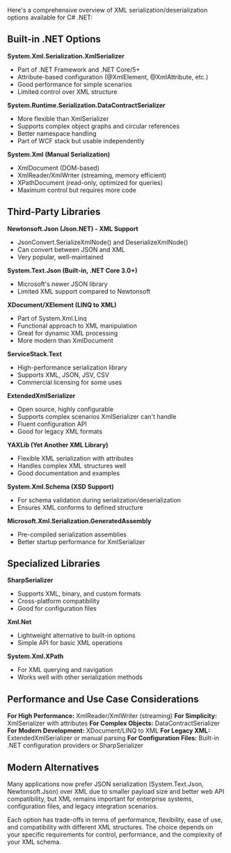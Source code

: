 Here's a comprehensive overview of XML serialization/deserialization options available for C# .NET:

## Built-in .NET Options

**System.Xml.Serialization.XmlSerializer**
- Part of .NET Framework and .NET Core/5+
- Attribute-based configuration (@XmlElement, @XmlAttribute, etc.)
- Good performance for simple scenarios
- Limited control over XML structure

**System.Runtime.Serialization.DataContractSerializer**
- More flexible than XmlSerializer
- Supports complex object graphs and circular references
- Better namespace handling
- Part of WCF stack but usable independently

**System.Xml (Manual Serialization)**
- XmlDocument (DOM-based)
- XmlReader/XmlWriter (streaming, memory efficient)
- XPathDocument (read-only, optimized for queries)
- Maximum control but requires more code

## Third-Party Libraries

**Newtonsoft.Json (Json.NET) - XML Support**
- JsonConvert.SerializeXmlNode() and DeserializeXmlNode()
- Can convert between JSON and XML
- Very popular, well-maintained

**System.Text.Json (Built-in, .NET Core 3.0+)**
- Microsoft's newer JSON library
- Limited XML support compared to Newtonsoft

**XDocument/XElement (LINQ to XML)**
- Part of System.Xml.Linq
- Functional approach to XML manipulation
- Great for dynamic XML processing
- More modern than XmlDocument

**ServiceStack.Text**
- High-performance serialization library
- Supports XML, JSON, JSV, CSV
- Commercial licensing for some uses

**ExtendedXmlSerializer**
- Open source, highly configurable
- Supports complex scenarios XmlSerializer can't handle
- Fluent configuration API
- Good for legacy XML formats

**YAXLib (Yet Another XML Library)**
- Flexible XML serialization with attributes
- Handles complex XML structures well
- Good documentation and examples

**System.Xml.Schema (XSD Support)**
- For schema validation during serialization/deserialization
- Ensures XML conforms to defined structure

**Microsoft.Xml.Serialization.GeneratedAssembly**
- Pre-compiled serialization assemblies
- Better startup performance for XmlSerializer

## Specialized Libraries

**SharpSerializer**
- Supports XML, binary, and custom formats
- Cross-platform compatibility
- Good for configuration files

**Xml.Net**
- Lightweight alternative to built-in options
- Simple API for basic XML operations

**System.Xml.XPath**
- For XML querying and navigation
- Works well with other serialization methods

## Performance and Use Case Considerations

**For High Performance:** XmlReader/XmlWriter (streaming)
**For Simplicity:** XmlSerializer with attributes
**For Complex Objects:** DataContractSerializer
**For Modern Development:** XDocument/LINQ to XML
**For Legacy XML:** ExtendedXmlSerializer or manual parsing
**For Configuration Files:** Built-in .NET configuration providers or SharpSerializer

## Modern Alternatives

Many applications now prefer JSON serialization (System.Text.Json, Newtonsoft.Json) over XML due to smaller payload size and better web API compatibility, but XML remains important for enterprise systems, configuration files, and legacy integration scenarios.

Each option has trade-offs in terms of performance, flexibility, ease of use, and compatibility with different XML structures. The choice depends on your specific requirements for control, performance, and the complexity of your XML schema.